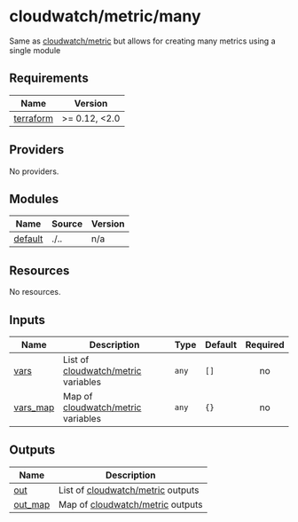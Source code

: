 # cloudwatch/metric/many

Same as [cloudwatch/metric](./..) but allows for creating many metrics using a single module

<!-- BEGIN_TF_DOCS -->
## Requirements

| Name | Version |
|------|---------|
| <a name="requirement_terraform"></a> [terraform](#requirement\_terraform) | >= 0.12, <2.0 |

## Providers

No providers.

## Modules

| Name | Source | Version |
|------|--------|---------|
| <a name="module_default"></a> [default](#module\_default) | ./.. | n/a |

## Resources

No resources.

## Inputs

| Name | Description | Type | Default | Required |
|------|-------------|------|---------|:--------:|
| <a name="input_vars"></a> [vars](#input\_vars) | List of [cloudwatch/metric](./..) variables | `any` | `[]` | no |
| <a name="input_vars_map"></a> [vars\_map](#input\_vars\_map) | Map of [cloudwatch/metric](./..) variables | `any` | `{}` | no |

## Outputs

| Name | Description |
|------|-------------|
| <a name="output_out"></a> [out](#output\_out) | List of [cloudwatch/metric](./..) outputs |
| <a name="output_out_map"></a> [out\_map](#output\_out\_map) | Map of [cloudwatch/metric](./..) outputs |
<!-- END_TF_DOCS -->
